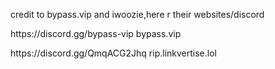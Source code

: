 <p>credit to bypass.vip and iwoozie,here r their websites/discord</p>
<p>https://discord.gg/bypass-vip bypass.vip</p>
<p>https://discord.gg/QmqACG2Jhq
rip.linkvertise.lol</p>
